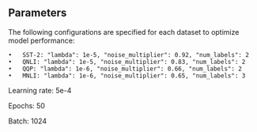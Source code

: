 ## Parameters
The following configurations are specified for each dataset to optimize model performance:

	•	SST-2: "lambda": 1e-5, "noise_multiplier": 0.92, "num_labels": 2
	•	QNLI: "lambda": 1e-5, "noise_multiplier": 0.83, "num_labels": 2
	•	QQP: "lambda": 1e-6, "noise_multiplier": 0.66, "num_labels": 2
	•	MNLI: "lambda": 1e-6, "noise_multiplier": 0.65, "num_labels": 3
Learning rate: 5e-4

Epochs: 50

Batch: 1024
